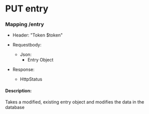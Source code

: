 # PUT entry

### Mapping /entry

* Header: "Token $token"

* Requestbody:
    * Json:
        * Entry Object

* Response:
    * HttpStatus
  
#### Description:

Takes a modified, existing entry object and modifies the data in the database